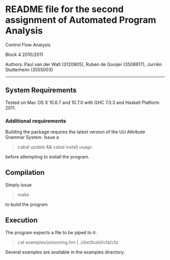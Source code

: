 # README file for the second assignment of Automated Program Analysis

Control Flow Analysis

Block 4 2010/2011

Authors: Paul van der Walt (3120805), Ruben de Gooijer (3508617), Jurriën
Stutterheim (3555003)

---------------------------------------

## System Requirements

Tested on Mac OS X 10.6.7 and 10.7.0 with GHC 7.0.3 and Haskell Platform
2011.


### Additional requirements

Building the package requires the latest version of the UU Attribute
Grammar System. Issue a

> cabal update && cabal install uuagc

before attempting to install the program.


## Compilation

Simply issue

> make

to build the program


## Execution

The program expects a file to be piped to it:

> cat examples/poisoning.hm | ./dist/build/cfa/cfa

Several examples are available in the examples directory.
